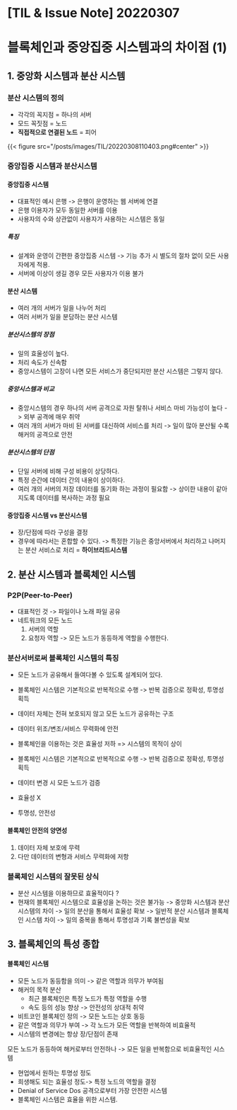 # [TIL & Issue Note] 20220307


# 블록체인과 중앙집중 시스템과의 차이점 (1)

## 1. 중앙화 시스템과 분산 시스템
### 분산 시스템의 정의
- 각각의 꼭지점 = 하나의 서버
- 모드 꼭짓점 = 노드
- **직접적으로 연결된 노드** = 피어

{{< figure src="/posts/images/TIL/20220308110403.png#center" >}}

### 중앙집중 시스템과 분산시스템
#### 중앙집중 시스템
- 대표적인 예시 은행 -> 은행이 운영하는 웹 서버에 연결
- 은행 이용자가 모두 동일한 서버를 이용
- 사용자의 수와 상관없이 사용자가 사용하는 시스템은 동일

##### 특징
- 설계와 운영이 간편한 중앙집중 시스템 -> 기능 추가 시 별도의 절차 없이 모든 사용자에게 적용.
- 서버에 이상이 생길 경우 모든 사용자가 이용 불가


#### 분산 시스템
- 여러 개의 서버가 일을 나누어 처리
- 여러 서버가 일을 분담하는 분산 시스템

##### 분산시스템의 장점
- 일의 효울성이 높다.
- 처리 속도가 신속함
- 중앙시스템이 고장이 나면 모든 서비스가 중단되지만 분산 시스템은 그렇지 않다.

##### 중앙시스템과 비교
- 중앙시스템의 경우 하나의 서버 공격으로 자원 탈취나 서비스 마비 가능성이 높다 -> 외부 공격에 매우 취약
- 여러 개의 서버가 마비 된 서버를 대신하여 서비스를 처리 -> 일이 많아 분산될 수록 해커의 공격으로 안전

##### 분산시스템의 단점
- 단일 서버에 비해 구성 비용이 상당하다.
- 특정 순간에 데이터 간의 내용이 상이하다.
- 여러 개의 서버의 저장 데이터를 동기화 하는 과정이 필요함 -> 상이한 내용이 같아지도록 데이터를 복사하는 과정 필요

#### 중앙집중 시스템 vs 분산시스템
- 장/단점에 따라 구성을 결정
- 경우에 따라서는 혼합할 수 있다. -> 특정한 기능은 중앙서버에서 처리하고 나머지는 분산 서비스로 처리 = **하이브리드시스템**

## 2. 분산 시스템과 블록체인 시스템
### P2P(Peer-to-Peer)
- 대표적인 것 -> 파일이나 노래 파일 공유
- 네트워크의 모든 노드
	1. 서버의 역할
	2. 요청자 역할
-> 모든 노드가 동등하게 역할을 수행한다.


### 분산서버로써 블록체인 시스템의 특징



- 모든 노드가 공유해서 들여다볼 수 있도록 설계되어 있다. 
- 블록체인 시스템은 기본적으로 반복적으로 수행 -> 반복 검증으로 정확성, 투명성 획득

- 데이터 자체는 전혀 보호되지 않고 모든 노드가 공유하는 구조
- 데이터 위조/변조/서비스 무력화에 안전
- 블록체인을 이용하는 것은 효율성 저하 => 시스템의 목적이 상이
- 블록체인 시스템은 기본적으로 반복적으로 수행 -> 반복 검증으로 정확성, 투명성 획득
- 데이터 변경 시 모든 노드가 검증
- 효율성 X
- 투명성, 안전성


#### 블록체인 안전의 양면성
1. 데이터 자체 보호에 무력
2. 다만 데이터의 변형과 서비스 무력화에 저항


### 블록체인 시스템의 잘못된 상식
- 분산 시스템을 이용하므로 효율적이다 ?
- 현재의 블록체인 시스템으로 효율성을 논하는 것은 불가능
-> 중앙화 시스템과 분산 시스템의 차이 -> 일의 분산을 통해서 효율성 확보
-> 일반적 분산 시스템과 블록체인 시스템 차이 -> 일의 중복을 통해서 투명성과 기록 불변성을 확보


## 3. 블록체인의 특성 종합
#### 블록체인 시스템 
- 모든 노드가 동등함을 의미 -> 같은 역할과 의무가 부여됨
- 해커의 목적 분산
	- 최근 블록체인은 특정 노드가 특정 역할을 수행
	- 속도 등의 성능 향상 -> 안전성의 상대적 취약
- 비트코인 블록체인 정의 -> 모든 노드는 상호 동등
- 같은 역할과 의무가 부여 -> 각 노드가 모든 역할을 반복하여 비효율적
- 시스템의 변경에는 항상 장/단점이 존재

모든 노드가 동등하여 해커로부터 안전하나 -> 모든 일을 반복함으로 비효율적인 시스템
- 현업에서 원하는 투명성 정도
- 희생해도 되는 효율성 정도-> 특정 노드의 역할을 결정
- Denial of Service Dos 공격으로부터 가장 안전한 시스템
- 블록체인 시스템은 효율을 위한 시스템.
